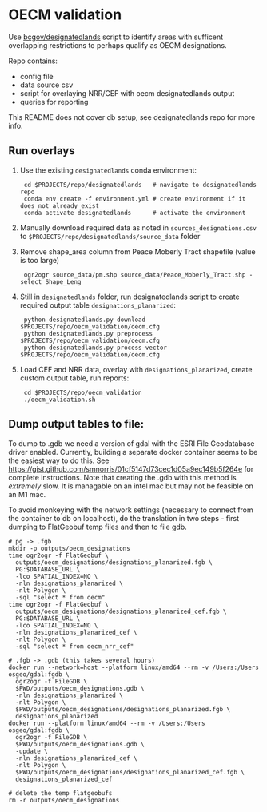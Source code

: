 # OECM validation

Use [bcgov/designatedlands](https://github.com/bcgov/designatedlands) script to identify areas with sufficent overlapping restrictions to perhaps qualify as OECM designations.

Repo contains:

- config file
- data source csv
- script for overlaying NRR/CEF with oecm designatedlands output
- queries for reporting

This README does not cover db setup, see designatedlands repo for more info.

## Run overlays

1. Use the existing `designatedlands` conda environment:

        cd $PROJECTS/repo/designatedlands   # navigate to designatedlands repo
        conda env create -f environment.yml # create environment if it does not already exist
        conda activate designatedlands      # activate the environment

2. Manually download required data as noted in `sources_designations.csv` to `$PROJECTS/repo/designatedlands/source_data` folder

3. Remove shape_area column from Peace Moberly Tract shapefile (value is too large)

        ogr2ogr source_data/pm.shp source_data/Peace_Moberly_Tract.shp -select Shape_Leng

3. Still in `designatedlands` folder, run designatedlands script to create required output table `designations_planarized`:

        python designatedlands.py download $PROJECTS/repo/oecm_validation/oecm.cfg
        python designatedlands.py preprocess $PROJECTS/repo/oecm_validation/oecm.cfg
        python designatedlands.py process-vector $PROJECTS/repo/oecm_validation/oecm.cfg

4. Load CEF and NRR data, overlay with `designations_planarized`, create custom output table, run reports:

        cd $PROJECTS/repo/oecm_validation
        ./oecm_validation.sh

## Dump output tables to file:

To dump to .gdb we need a version of gdal with the ESRI File Geodatabase driver enabled.
Currently, building a separate docker container seems to be the easiest way to do this.
See https://gist.github.com/smnorris/01cf5147d73cec1d05a9ec149b5f264e for complete instructions. Note that creating the .gdb with this method  is *extremely* slow. It is managable on an intel mac but may not be feasible on an M1 mac.

To avoid monkeying with the network settings (necessary to connect from the container to db on localhost), do the 
translation in two steps - first dumping to FlatGeobuf temp files and then to file gdb.

    # pg -> .fgb
    mkdir -p outputs/oecm_designations
    time ogr2ogr -f FlatGeobuf \
      outputs/oecm_designations/designations_planarized.fgb \
      PG:$DATABASE_URL \
      -lco SPATIAL_INDEX=NO \
      -nln designations_planarized \
      -nlt Polygon \
      -sql "select * from oecm"
    time ogr2ogr -f FlatGeobuf \
      outputs/oecm_designations/designations_planarized_cef.fgb \
      PG:$DATABASE_URL \
      -lco SPATIAL_INDEX=NO \
      -nln designations_planarized_cef \
      -nlt Polygon \
      -sql "select * from oecm_nrr_cef"

    # .fgb -> .gdb (this takes several hours)
    docker run --network=host --platform linux/amd64 --rm -v /Users:/Users osgeo/gdal:fgdb \
      ogr2ogr -f FileGDB \
      $PWD/outputs/oecm_designations.gdb \
      -nln designations_planarized \
      -nlt Polygon \
      $PWD/outputs/oecm_designations/designations_planarized.fgb \
      designations_planarized
    docker run --platform linux/amd64 --rm -v /Users:/Users osgeo/gdal:fgdb \
      ogr2ogr -f FileGDB \
      $PWD/outputs/oecm_designations.gdb \
      -update \
      -nln designations_planarized_cef \
      -nlt Polygon \
      $PWD/outputs/oecm_designations/designations_planarized_cef.fgb \
      designations_planarized_cef

    # delete the temp flatgeobufs
    rm -r outputs/oecm_designations